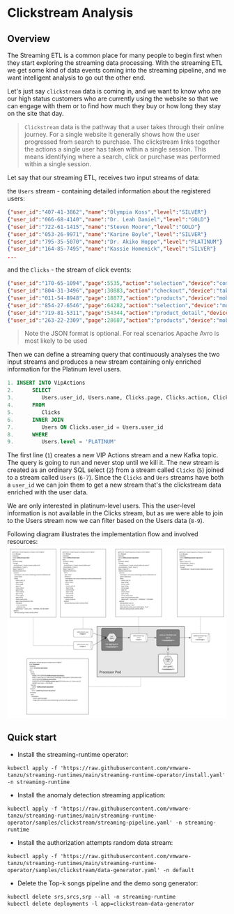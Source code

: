 # Clickstream Analysis

## Overview

The Streaming ETL is a common place for many people to begin first when they start exploring the streaming data processing. 
With the streaming ETL we get some kind of data events coming into the streaming pipeline, and we want intelligent analysis to go out the other end.

Let's just say `clickstream` data is coming in, and we want to know who are our high status customers who are currently using the website
so that we can engage with them or to find how much they buy or how long they stay on the site that day.

> `Clickstream` data is the pathway that a user takes through their online journey. 
> For a single website it generally shows how the user progressed from search to purchase. 
> The clickstream links together the actions a single user has taken within a single session. 
> This means identifying where a search, click or purchase was performed within a single session.

Let say that our streaming ETL, receives two input streams of data:

the `Users` stream - containing detailed information about the registered users:

```json
{"user_id":"407-41-3862","name":"Olympia Koss","level":"SILVER"}
{"user_id":"066-68-4140","name":"Dr. Leah Daniel","level":"GOLD"}
{"user_id":"722-61-1415","name":"Steven Moore","level":"GOLD"}
{"user_id":"053-26-9971","name":"Karine Boyle","level":"SILVER"}
{"user_id":"795-35-5070","name":"Dr. Akiko Hoppe","level":"PLATINUM"}
{"user_id":"164-85-7495","name":"Kassie Homenick","level":"SILVER"}
...
```

and the `Clicks` - the stream of click events: 

```json
{"user_id":"170-65-1094","page":5535,"action":"selection","device":"computer","agent":"Mozilla/5.0 (Windows NT 10.0; WOW64) AppleWebKit/537.36 (KHTML, like Gecko) Chrome/56.0.2924.87 Safari/537.36 OPR/43.0.2442.991"}
{"user_id":"804-31-3496","page":30883,"action":"checkout","device":"tablet","agent":"Mozilla/4.0 (compatible; MSIE 7.0; Windows NT 6.0)"}
{"user_id":"011-54-8948","page":18877,"action":"products","device":"mobile","agent":"Mozilla/5.0 (iPhone; CPU iPhone OS 11_4_1 like Mac OS X) AppleWebKit/605.1.15 (KHTML, like Gecko) Version/11.0 Mobile/15E148 Safari/604.1"}
{"user_id":"854-27-6546","page":64282,"action":"selection","device":"mobile","agent":"Mozilla/5.0 (Windows NT 10.0; WOW64; rv:50.0) Gecko/20100101 Firefox/50.0"}
{"user_id":"719-81-5311","page":54344,"action":"product_detail","device":"mobile","agent":"Mozilla/5.0 (Windows NT 5.1; rv:7.0.1) Gecko/20100101 Firefox/7.0.1"}
{"user_id":"263-22-2309","page":28687,"action":"products","device":"mobile","agent":"Mozilla/5.0 (iPhone; CPU iPhone OS 12_0_1 like Mac OS X) AppleWebKit/605.1.15 (KHTML, like Gecko) Version/12.0 Mobile/15E148 Safari/604.1"}
```
> Note the JSON format is optional. For real scenarios Apache Avro is most likely to be used

Then we can define a streaming query that continuously analyses the two input streams and produces a new stream containing only enriched information for the Platinum level users.

```sql
1. INSERT INTO VipActions
2.      SELECT 
3.         Users.user_id, Users.name, Clicks.page, Clicks.action, Clicks.event_time 
4.      FROM 
5.         Clicks
6.      INNER JOIN 
7.         Users ON Clicks.user_id = Users.user_id  
8.      WHERE 
9.         Users.level = 'PLATINUM'
```

The first line (`1`) creates a new VIP Actions stream and a new Kafka topic. 
The query is going to run and never stop until we kill it.
The new stream is created as an ordinary SQL select (`2`) from a stream called `Clicks` (`5`) joined to a stream called `Users` (`6-7`).
Since the `Clicks` and `Uers` streams have both a `user_id` we can join them to get a new stream that's the clickstream data enriched with the user data.

We are only interested in platinum-level users. This the user-level information is not available in the Clicks stream, but as we were able to join to the Users stream now we can filter based on the Users data (`8-9`).

Following diagram illustrates the implementation flow and involved resources:
![Clickstreams Flow](./clickstreams-flow.jpg)



## Quick start

- Install the streaming-runtime operator:
```shell
kubectl apply -f 'https://raw.githubusercontent.com/vmware-tanzu/streaming-runtimes/main/streaming-runtime-operator/install.yaml' -n streaming-runtime
```

- Install the anomaly detection streaming application:
```shell
kubectl apply -f 'https://raw.githubusercontent.com/vmware-tanzu/streaming-runtimes/main/streaming-runtime-operator/samples/clickstream/streaming-pipeline.yaml' -n streaming-runtime
```

- Install the authorization attempts random data stream:

```shell
kubectl apply -f 'https://raw.githubusercontent.com/vmware-tanzu/streaming-runtimes/main/streaming-runtime-operator/samples/clickstream/data-generator.yaml' -n default
```

* Delete the Top-k songs pipeline and the demo song generator:
```shell
kubectl delete srs,srcs,srp --all -n streaming-runtime 
kubectl delete deployments -l app=clickstream-data-generator
```

